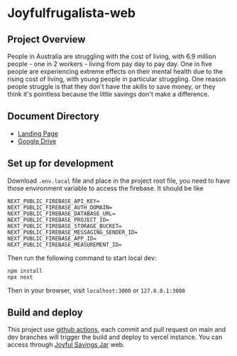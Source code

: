 # Joyfulfrugalista-web
## Project Overview
People in Australia are struggling with the cost of living, with 6.9 million people - one in 2 workers - living from pay day to pay day. One in five people are experiencing extreme effects on their mental health due to the rising cost of living, with young people in particular struggling. One reason people struggle is that they don't have the skills to save money, or they think it's pointless because the little savings don't make a difference.
## Document Directory
* [Landing Page](https://wax-butternut-983.notion.site/The-Joyful-Joyfulfrugalista-Project-cb94c30dcd1f4fcd8cf3f9334867ff90?pvs=4)
* [Google Drive](https://drive.google.com/drive/folders/181NKiNVCuW4TMf3HKB54Vql3RZBUGc-3?hl=zh_CN)

## Set up for development

Download ``.env.local`` file and place in the project root file, you need to have those environment variable to access the firebase.
It should be like
```env
NEXT_PUBLIC_FIREBASE_API_KEY=
NEXT_PUBLIC_FIREBASE_AUTH_DOMAIN=
NEXT_PUBLIC_FIREBASE_DATABASE_URL=
NEXT_PUBLIC_FIREBASE_PROJECT_ID=
NEXT_PUBLIC_FIREBASE_STORAGE_BUCKET=
NEXT_PUBLIC_FIREBASE_MESSAGING_SENDER_ID=
NEXT_PUBLIC_FIREBASE_APP_ID=
NEXT_PUBLIC_FIREBASE_MEASUREMENT_ID=
```

Then run the following command to start local dev:
```
npm install
npx next
```

Then in your browser, visit `localhost:3000` or `127.0.0.1:3000`

## Build and deploy
This project use [github actions](.github/workflows/vercel.yml), each commit and pull request on main and dev branches will trigger the build and deploy to vercel instance.
You can access through [Joyful Savings Jar](https://joyfulfrugalista-web.vercel.app/) web.